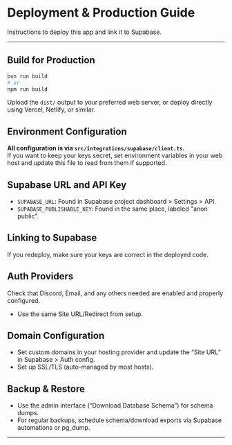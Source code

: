 
# Deployment & Production Guide

Instructions to deploy this app and link it to Supabase.

---

## Build for Production

```sh
bun run build
# or
npm run build
```

Upload the `dist/` output to your preferred web server, or deploy directly using Vercel, Netlify, or similar.

## Environment Configuration

**All configuration is via `src/integrations/supabase/client.ts`.**  
If you want to keep your keys secret, set environment variables in your web host and update this file to read from them if supported.

## Supabase URL and API Key

- `SUPABASE_URL`: Found in Supabase project dashboard > Settings > API.
- `SUPABASE_PUBLISHABLE_KEY`: Found in the same place, labeled "anon public".

## Linking to Supabase

If you redeploy, make sure your keys are correct in the deployed code.

## Auth Providers

Check that Discord, Email, and any others needed are enabled and properly configured.
- Use the same Site URL/Redirect from setup.

## Domain Configuration

- Set custom domains in your hosting provider and update the “Site URL” in Supabase > Auth config.
- Set up SSL/TLS (auto-managed by most hosts).

## Backup & Restore

- Use the admin interface (“Download Database Schema”) for schema dumps.
- For regular backups, schedule schema/download exports via Supabase automations or pg_dump.

---

